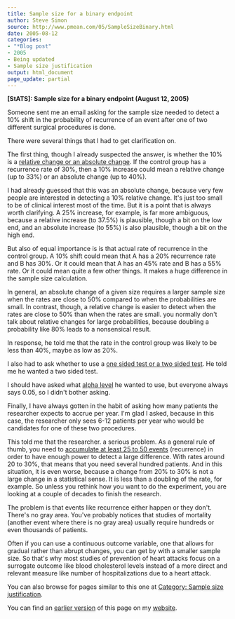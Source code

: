 ```yaml
---
title: Sample size for a binary endpoint
author: Steve Simon
source: http://www.pmean.com/05/SampleSizeBinary.html
date: 2005-08-12
categories:
- "*Blog post"
- 2005
- Being updated
- Sample size justification
output: html_document
page_update: partial
---
```

**[StATS]: Sample size for a binary endpoint (August
12, 2005)**

Someone sent me an email asking for the sample size needed to detect a
10% shift in the probability of recurrence of an event after one of two
different surgical procedures is done.

There were several things that I had to get clarification on.

The first thing, though I already suspected the answer, is whether the
10% is a [relative change or an absolute change](AbsoluteRisk.html). If
the control group has a recurrence rate of 30%, then a 10% increase
could mean a relative change (up to 33%) or an absolute change (up to
40%).

I had already guessed that this was an absolute change, because very few
people are interested in detecting a 10% relative change. It's just too
small to be of clinical interest most of the time. But it is a point
that is always worth clarifying. A 25% increase, for example, is far
more ambiguous, because a relative increase (to 37.5%) is plausible,
though a bit on the low end, and an absolute increase (to 55%) is also
plausible, though a bit on the high end.

But also of equal importance is is that actual rate of recurrence in the
control group. A 10% shift could mean that A has a 20% recurrence rate
and B has 30%. Or it could mean that A has an 45% rate and B has a 55%
rate. Or it could mean quite a few other things. It makes a huge
difference in the sample size calculation.

In general, an absolute change of a given size requires a larger sample
size when the rates are close to 50% compared to when the probabilities
are small. In contrast, though, a relative change is easier to detect
when the rates are close to 50% than when the rates are small. you
normally don't talk about relative changes for large probabilities,
because doubling a probability like 80% leads to a nonsensical result.

In response, he told me that the rate in the control group was likely to
be less than 40%, maybe as low as 20%.

I also had to ask whether to use a [one sided test or a two sided
test](../plan/hypo.asp#OneSided). He told me he wanted a two sided test.

I should have asked what [alpha
level](www.childrensmercy.org/definitions/alpha.htm) he wanted to use,
but everyone always says 0.05, so I didn't bother asking.

Finally, I have always gotten in the habit of asking how many patients
the researcher expects to accrue per year. I'm glad I asked, because in
this case, the researcher only sees 6-12 patients per year who would be
candidates for one of these two procedures.

This told me that the researcher. a serious problem. As a general rule
of thumb, you need to [accumulate at least 25 to 50
events](../size/quick.asp) (recurrence) in order to have enough power to
detect a large difference. With rates around 20 to 30%, that means that
you need several hundred patients. And in this situation, it is even
worse, because a change from 20% to 30% is not a large change in a
statistical sense. It is less than a doubling of the rate, for example.
So unless you rethink how you want to do the experiment, you are looking
at a couple of decades to finish the research.

The problem is that events like recurrence either happen or they don't.
There's no gray area. You've probably notices that studies of
mortality (another event where there is no gray area) usually require
hundreds or even thousands of patients.

Often if you can use a continuous outcome variable, one that allows for
gradual rather than abrupt changes, you can get by with a smaller sample
size. So that's why most studies of prevention of heart attacks focus
on a surrogate outcome like blood cholesterol levels instead of a more
direct and relevant measure like number of hospitalizations due to a
heart attack.

You can also browse
for pages similar to this one at [Category: Sample size
justification](../category/SampleSizeJustification.html).

You can find an [earlier version][sim1] of this page on my [website][sim2].

[sim1]: http://www.pmean.com/05/SampleSizeBinary.html
[sim2]: http://www.pmean.com
